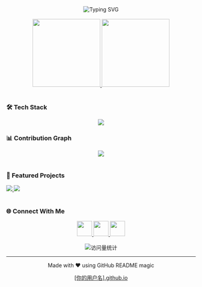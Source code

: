 <div align="center">
  <img src="https://readme-typing-svg.herokuapp.com?font=Fira+Code&pause=1000&color=00F7FF&width=435&lines=Hello+World!+I'm+[你的名字];Full-Stack+Developer;Open+Source+Enthusiast;Always+Learning+New+Things" alt="Typing SVG" />
</div>

<br>

<!-- 动态数据卡片 -->
<div align="center">
  <a href="https://github.com/[你的用户名]">
    <img height="180em" src="https://github-readme-stats.vercel.app/api?username=[你的用户名]&show_icons=true&theme=tokyonight&include_all_commits=true&count_private=true" />
    <img height="180em" src="https://github-readme-stats.vercel.app/api/top-langs/?username=[你的用户名]&layout=compact&langs_count=8&theme=tokyonight" />
  </a>
</div>

<br>

<!-- 技能栈展示 -->
### 🛠️ Tech Stack
<div align="center">
  <img src="https://skillicons.dev/icons?i=html,css,js,ts,react,nodejs,express,mysql,mongodb,git,github,vscode,linux" />
</div>

<!-- 动态贡献图 -->
### 📊 Contribution Graph
<div align="center">
  <img src="https://github-readme-activity-graph.vercel.app/graph?username=[你的用户名]&theme=react-dark&bg_color=20232a&line=61dafb&point=ffffff&area=true&hide_border=true" />
</div>

<br>

<!-- 项目推荐 -->
### 🌟 Featured Projects
<div align="left">
  <a href="https://github.com/[你的用户名]/[项目1名称]">
    <img src="https://github-readme-stats.vercel.app/api/pin/?username=[你的用户名]&repo=[项目1名称]&theme=tokyonight" />
  </a>
  <a href="https://github.com/[你的用户名]/[项目2名称]">
    <img src="https://github-readme-stats.vercel.app/api/pin/?username=[你的用户名]&repo=[项目2名称]&theme=tokyonight" />
  </a>
</div>

<br>

<!-- 社交媒体链接 -->
### 🌐 Connect With Me
<div align="center">
  <a href="[你的Twitter/LinkedIn/个人网站链接]" target="_blank">
    <img src="https://skillicons.dev/icons?i=twitter" width="40" height="40" />
  </a>
  <a href="[你的GitHub链接]" target="_blank">
    <img src="https://skillicons.dev/icons?i=github" width="40" height="40" />
  </a>
  <a href="[你的邮箱地址]" target="_blank">
    <img src="https://skillicons.dev/icons?i=gmail" width="40" height="40" />
  </a>
</div>

<br>

<!-- 趣味统计 -->
<div align="center">
  <img src="https://profile-counter.glitch.me/[你的用户名]/count.svg" alt="访问量统计" />
</div>

---

<div align="center">
  <p>Made with ❤️ using GitHub README magic</p>
  <a href="https://github.com/[你的用户名]">[你的用户名].github.io</a>
</div>
